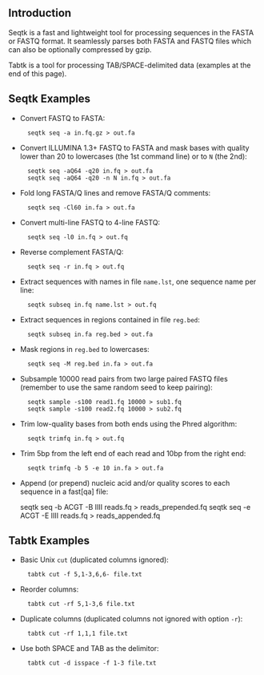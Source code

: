 Introduction
------------

Seqtk is a fast and lightweight tool for processing sequences in the FASTA or
FASTQ format. It seamlessly parses both FASTA and FASTQ files which can also be
optionally compressed by gzip.

Tabtk is a tool for processing TAB/SPACE-delimited data (examples at the end of
this page).

Seqtk Examples
--------------

* Convert FASTQ to FASTA:

        seqtk seq -a in.fq.gz > out.fa

* Convert ILLUMINA 1.3+ FASTQ to FASTA and mask bases with quality lower than 20 to lowercases (the 1st command line) or to `N` (the 2nd):

        seqtk seq -aQ64 -q20 in.fq > out.fa
        seqtk seq -aQ64 -q20 -n N in.fq > out.fa

* Fold long FASTA/Q lines and remove FASTA/Q comments:

        seqtk seq -Cl60 in.fa > out.fa

* Convert multi-line FASTQ to 4-line FASTQ:

        seqtk seq -l0 in.fq > out.fq

* Reverse complement FASTA/Q:

        seqtk seq -r in.fq > out.fq

* Extract sequences with names in file `name.lst`, one sequence name per line:

        seqtk subseq in.fq name.lst > out.fq

* Extract sequences in regions contained in file `reg.bed`:

        seqtk subseq in.fa reg.bed > out.fa

* Mask regions in `reg.bed` to lowercases:

        seqtk seq -M reg.bed in.fa > out.fa

* Subsample 10000 read pairs from two large paired FASTQ files (remember to use the same random seed to keep pairing):

        seqtk sample -s100 read1.fq 10000 > sub1.fq
        seqtk sample -s100 read2.fq 10000 > sub2.fq

* Trim low-quality bases from both ends using the Phred algorithm:

        seqtk trimfq in.fq > out.fq

* Trim 5bp from the left end of each read and 10bp from the right end:

        seqtk trimfq -b 5 -e 10 in.fa > out.fa

* Append (or prepend) nucleic acid and/or quality scores to each sequence in a fast[qa] file:

	seqtk seq -b ACGT -B IIII reads.fq > reads_prepended.fq
	seqtk seq -e ACGT -E IIII reads.fq > reads_appended.fq


Tabtk Examples
--------------

* Basic Unix `cut` (duplicated columns ignored):

        tabtk cut -f 5,1-3,6,6- file.txt

* Reorder columns:

        tabtk cut -rf 5,1-3,6 file.txt

* Duplicate columns (duplicated columns not ignored with option `-r`):

        tabtk cut -rf 1,1,1 file.txt

* Use both SPACE and TAB as the delimitor:

        tabtk cut -d isspace -f 1-3 file.txt

